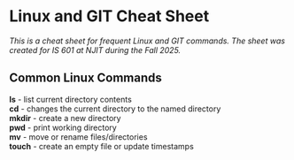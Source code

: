 # Linux and GIT Cheat Sheet
_This is a cheat sheet for frequent Linux and GIT commands. The sheet was created for IS 601 at NJIT during the  Fall 2025._
## Common Linux Commands
**ls** - list current directory contents  
**cd** - changes the current directory to the named directory    
**mkdir** - create a new directory  
**pwd** - print working directory  
**mv** - move or rename files/directories  
**touch** - create an empty file or update timestamps  

